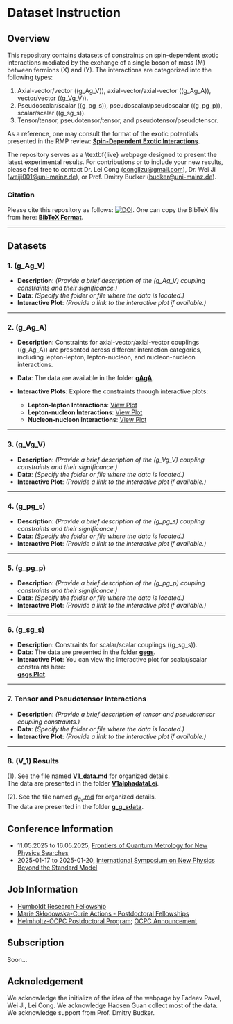 # Dataset Instruction

## Overview

This repository contains datasets of constraints on spin-dependent exotic interactions mediated by the exchange of a single boson of mass \(M\) between fermions \(X\) and \(Y\). The interactions are categorized into the following types:

1. Axial-vector/vector (\(g_Ag_V\)), axial-vector/axial-vector (\(g_Ag_A\)), vector/vector (\(g_Vg_V\)).
2. Pseudoscalar/scalar (\(g_pg_s\)), pseudoscalar/pseudoscalar (\(g_pg_p\)), scalar/scalar (\(g_sg_s\)).
3. Tensor/tensor, pseudotensor/tensor, and pseudotensor/pseudotensor.

As a reference, one may consult the format of the exotic potentials presented in the RMP review: [**Spin-Dependent Exotic Interactions**](https://doi.org/10.48550/arXiv.2408.15691).

The repository serves as a \textbf{live} webpage designed to present the latest experimental results. For contributions or to include your new results, please feel free to contact Dr. Lei Cong (congllzu@gmail.com), Dr. Wei Ji (weiji001@uni-mainz.de), or Prof. Dmitry Budker (budker@uni-mainz.de).

### Citation

Please cite this repository as follows: [![DOI](https://zenodo.org/badge/DOI/10.5281/zenodo.14572653.svg)](https://doi.org/10.5281/zenodo.14572653). One can copy the BibTeX file from here: [**BibTeX Format**](./Citation.bib).

---

## Datasets


### 1. \(g_Ag_V\)
- **Description**: *(Provide a brief description of the \(g_Ag_V\) coupling constraints and their significance.)*
- **Data**: *(Specify the folder or file where the data is located.)*
- **Interactive Plot**: *(Provide a link to the interactive plot if available.)*

---

### 2. \(g_Ag_A\)

- **Description**: Constraints for axial-vector/axial-vector couplings (\(g_Ag_A\)) are presented across different interaction categories, including lepton-lepton, lepton-nucleon, and nucleon-nucleon interactions.

- **Data**: The data are available in the folder [**gAgA**](./gAgA/).

- **Interactive Plots**: Explore the constraints through interactive plots:
  - **Lepton-lepton Interactions**: [View Plot](https://ccclll2020.github.io/SDFF-Dataset/gAgA/gAgA-plot_LL.html)
  - **Lepton-nucleon Interactions**: [View Plot](https://ccclll2020.github.io/SDFF-Dataset/gAgA/gAgA-plot_LN.html)
  - **Nucleon-nucleon Interactions**: [View Plot](https://ccclll2020.github.io/SDFF-Dataset/gAgA/gAgA-plot_NN.html)

---

### 3. \(g_Vg_V\)
- **Description**: *(Provide a brief description of the \(g_Vg_V\) coupling constraints and their significance.)*
- **Data**: *(Specify the folder or file where the data is located.)*
- **Interactive Plot**: *(Provide a link to the interactive plot if available.)*

---

### 4. \(g_pg_s\)
- **Description**: *(Provide a brief description of the \(g_pg_s\) coupling constraints and their significance.)*
- **Data**: *(Specify the folder or file where the data is located.)*
- **Interactive Plot**: *(Provide a link to the interactive plot if available.)*

[^1]: The similar dataset for \(g_pg_s\) can be found in [Ciaran O'Hare's github](https://github.com/cajohare/AxionLimits/tree/v1.0)
---

### 5. \(g_pg_p\)
- **Description**: *(Provide a brief description of the \(g_pg_p\) coupling constraints and their significance.)*
- **Data**: *(Specify the folder or file where the data is located.)*
- **Interactive Plot**: *(Provide a link to the interactive plot if available.)*

---

### 6. \(g_sg_s\)
- **Description**: Constraints for scalar/scalar couplings (\(g_sg_s\)).
- **Data**: The data are presented in the folder [**gsgs**](./gsgs/).
- **Interactive Plot**: You can view the interactive plot for scalar/scalar constraints here:  
  [**gsgs Plot**](https://ccclll2020.github.io/SDFF-Dataset/gsgs/gsgs-plot.html).

---


### 7. Tensor and Pseudotensor Interactions
- **Description**: *(Provide a brief description of tensor and pseudotensor coupling constraints.)*
- **Data**: *(Specify the folder or file where the data is located.)*
- **Interactive Plot**: *(Provide a link to the interactive plot if available.)*

---

### 8. \(V_1\) Results
(1). See the file named [**V1_data.md**](./V1/V1_data.md) for organized details.  
   The data are presented in the folder [**V1alphadataLei**](./V1/V1alphadataLei/).

(2). See the file named [$g_g_s$.md]() for organized details.  
   The data are presented in the folder [**g_g_sdata**]().
   
## Conference Information
- 11.05.2025 to 16.05.2025, [Frontiers of Quantum Metrology for New Physics Searches](https://www.dpg-physik.de/veranstaltungen/2025/quantum_metrology_for_new_physics_searches)
- 2025-01-17 to 2025-01-20, [International Symposium on New Physics Beyond the Standard Model](https://isnp2025.casconf.cn/page/1830408968258850816)
   
## Job Information
- [Humboldt Research Fellowship](https://www.humboldt-foundation.de/en/apply/sponsorship-programmes/humboldt-research-fellowship)
- [Marie Skłodowska-Curie Actions - Postdoctoral Fellowships](https://marie-sklodowska-curie-actions.ec.europa.eu/actions/postdoctoral-fellowships)
- [Helmholtz-OCPC Postdoctoral Program](https://www.helmholtz.de/assets/helmholtz_gemeinschaft/user_upload/Ausschreibungen/2023/Call_Helmholtz-OCPC-Postdocprogram_2023.pdf); [OCPC Announcement](https://www.chinapostdoctor.org.cn/article?inid=cbcb0e46-8ed6-44ef-94c5-f2d78b8055c5&catname=%E9%80%9A%E7%9F%A5%E5%85%AC%E5%91%8A&catid=8c892b1c-4ade-4a5f-9a87-5e736cb5e9f9)

## Subscription

Soon...


## Acknoledgement

We acknowledge the initialize of the idea of the webpage by Fadeev Pavel, Wei Ji, Lei Cong. We acknowledge Haosen Guan collect most of the data. We acknowledge support from Prof. Dmitry Budker. 